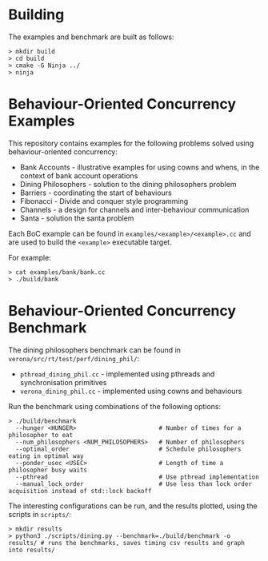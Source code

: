 # Building
The examples and benchmark are built as follows:
```
> mkdir build
> cd build
> cmake -G Ninja ../
> ninja
```

# Behaviour-Oriented Concurrency Examples
This repository contains examples for the following problems solved using behaviour-oriented concurrency:
* Bank Accounts - illustrative examples for using cowns and whens, in the context of bank account operations
* Dining Philosophers - solution to the dining philosophers problem
* Barriers - coordinating the start of behaviours
* Fibonacci - Divide and conquer style programming
* Channels - a design for channels and inter-behaviour communication
* Santa - solution the santa problem

Each BoC example can be found in `examples/<example>/<example>.cc` and are used to build the `<example>` executable target.

For example:
```
> cat examples/bank/bank.cc
> ./build/bank
```

# Behaviour-Oriented Concurrency Benchmark
The dining philosophers benchmark can be found in `verona/src/rt/test/perf/dining_phil/`:
* `pthread_dining_phil.cc` - implemented using pthreads and synchronisation primitives
* `verona_dining_phil.cc` - implemented using cowns and behaviours

Run the benchmark using combinations of the following options:
```
> ./build/benchmark
  --hunger <HUNGER>                       # Number of times for a philosopher to eat
  --num_philosophers <NUM_PHILOSOPHERS>   # Number of philosophers
  --optimal_order                         # Schedule philosophers eating in optimal way
  --ponder_usec <USEC>                    # Length of time a philosopher busy waits
  --pthread                               # Use pthread implementation
  --manual_lock_order                     # Use less than lock order acquisition instead of std::lock backoff
```

The interesting configurations can be run, and the results plotted, using the scripts in `scripts/`:
```
> mkdir results
> python3 ./scripts/dining.py --benchmark=./build/benchmark -o results/ # runs the benchmarks, saves timing csv results and graph into results/
```